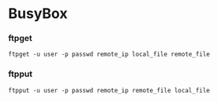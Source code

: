 # BusyBox #


### ftpget ###

	ftpget -u user -p passwd remote_ip local_file remote_file



### ftpput ###

	ftpput -u user -p passwd remote_ip remote_file local_file